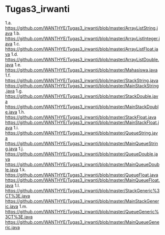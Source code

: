# Tugas3_irwanti
1.a. https://github.com/WANTHYE/Tugas3_irwanti/blob/master/ArrayListString.java
1.b. https://github.com/WANTHYE/Tugas3_irwanti/blob/master/ArrayListInteger.java
1.c. https://github.com/WANTHYE/Tugas3_irwanti/blob/master/ArrayListFloat.java
1.d. https://github.com/WANTHYE/Tugas3_irwanti/blob/master/ArrayListDouble.java
1.e. https://github.com/WANTHYE/Tugas3_irwanti/blob/master/Mahasiswa.java
1.f. https://github.com/WANTHYE/Tugas3_irwanti/blob/master/StackString.java
     https://github.com/WANTHYE/Tugas3_irwanti/blob/master/MainStackString.java
1.g. https://github.com/WANTHYE/Tugas3_irwanti/blob/master/StackDouble.java
     https://github.com/WANTHYE/Tugas3_irwanti/blob/master/MainStackDouble.java
1.h. https://github.com/WANTHYE/Tugas3_irwanti/blob/master/StackFloat.java
     https://github.com/WANTHYE/Tugas3_irwanti/blob/master/MainStackFloat.java
1.i. https://github.com/WANTHYE/Tugas3_irwanti/blob/master/QueueString.java
     https://github.com/WANTHYE/Tugas3_irwanti/blob/master/MainQueueString.java
1.j. https://github.com/WANTHYE/Tugas3_irwanti/blob/master/QueueDouble.java
     https://github.com/WANTHYE/Tugas3_irwanti/blob/master/MainQueueDouble.java
1.k. https://github.com/WANTHYE/Tugas3_irwanti/blob/master/QueueFloat.java
     https://github.com/WANTHYE/Tugas3_irwanti/blob/master/MainQueueFloat.java
1.l. https://github.com/WANTHYE/Tugas3_irwanti/blob/master/StackGeneric%3CT%3E.java
     https://github.com/WANTHYE/Tugas3_irwanti/blob/master/MainStackGeneric.java
1.m. https://github.com/WANTHYE/Tugas3_irwanti/blob/master/QueueGeneric%3CT%3E.java
     https://github.com/WANTHYE/Tugas3_irwanti/blob/master/MainQueueGeneric.java
     
